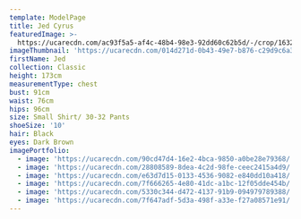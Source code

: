 ```yaml
---
template: ModelPage
title: Jed Cyrus
featuredImage: >-
  https://ucarecdn.com/ac93f5a5-af4c-48b4-98e3-92dd60c62b5d/-/crop/1632x917/0,99/-/preview/
imageThumbnail: 'https://ucarecdn.com/014d271d-0b43-49e7-b876-c29d9c6a3934/'
firstName: Jed
collection: Classic
height: 173cm
measurementType: chest
bust: 91cm
waist: 76cm
hips: 96cm
size: Small Shirt/ 30-32 Pants
shoeSize: '10'
hair: Black
eyes: Dark Brown
imagePortfolio:
  - image: 'https://ucarecdn.com/90cd47d4-16e2-4bca-9850-a0be28e79368/'
  - image: 'https://ucarecdn.com/28808589-8dea-4c2d-98fe-ceec2415a4d9/'
  - image: 'https://ucarecdn.com/e63d7d15-0133-4536-9082-e840dd10a418/'
  - image: 'https://ucarecdn.com/7f666265-4e80-41dc-a1bc-12f05dde454b/'
  - image: 'https://ucarecdn.com/5330c344-d472-4137-91b9-094979789388/'
  - image: 'https://ucarecdn.com/7f647adf-5d3a-498f-a33e-f27a08571e91/'
---
```



